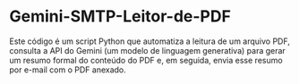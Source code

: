 # Gemini-SMTP-Leitor-de-PDF
Este código é um script Python que automatiza a leitura de um arquivo PDF, consulta a API do Gemini (um modelo de linguagem generativa) para gerar um resumo formal do conteúdo do PDF e, em seguida, envia esse resumo por e-mail com o PDF anexado.
